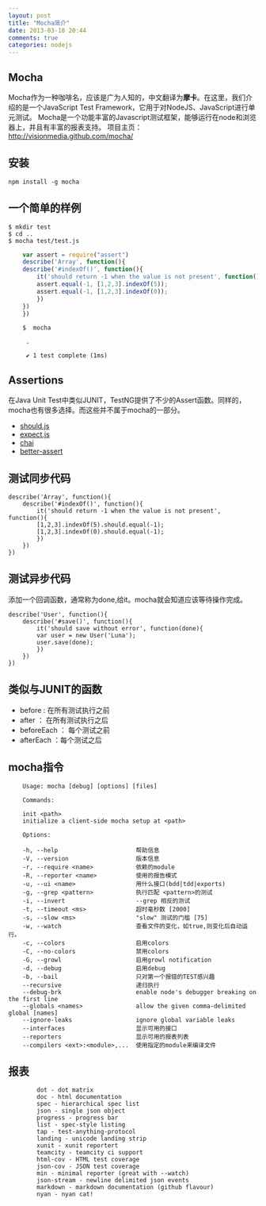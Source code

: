 ```yaml
---
layout: post
title: "Mocha简介"
date: 2013-03-18 20:44
comments: true
categories: nodejs
---
```

## Mocha
Mocha作为一种咖啡名，应该是广为人知的，中文翻译为**摩卡**。在这里，我们介绍的是一个JavaScript Test Framework，它用于对NodeJS、JavaScript进行单元测试。
Mocha是一个功能丰富的Javascript测试框架，能够运行在node和浏览器上，并且有丰富的报表支持。
项目主页：<http://visionmedia.github.com/mocha/>
## 安装
	npm install -g mocha

## 一个简单的样例

	$ mkdir test
	$ cd ..
	$ mocha test/test.js
```	javascript
	var assert = require("assert")
	describe('Array', function(){
  	describe('#indexOf()', function(){
    	it('should return -1 when the value is not present', function(){
      	assert.equal(-1, [1,2,3].indexOf(5));
      	assert.equal(-1, [1,2,3].indexOf(0));
    	})
  	})
	})
```
```
	$  mocha

 	 .

 	 ✔ 1 test complete (1ms)
```
<!--more-->
## Assertions
在Java Unit Test中类似JUNIT，TestNG提供了不少的Assert函数。同样的，mocha也有很多选择。而这些并不属于mocha的一部分。

* [should.js](http://github.com/visionmedia/should.js)
* [expect.js](https://github.com/LearnBoost/expect.js)
* [chai](http://chaijs.com/)
* [better-assert](https://github.com/visionmedia/better-assert)

## 测试同步代码
```
describe('Array', function(){
  	describe('#indexOf()', function(){
    	it('should return -1 when the value is not present', function(){
      	[1,2,3].indexOf(5).should.equal(-1);
      	[1,2,3].indexOf(0).should.equal(-1);
    	})
  	})
})
```
## 测试异步代码
添加一个回调函数，通常称为done,给it。mocha就会知道应该等待操作完成。
```
describe('User', function(){
  	describe('#save()', function(){
    	it('should save without error', function(done){
      	var user = new User('Luna');
      	user.save(done);
    	})
  	})
})
```
## 类似与JUNIT的函数

* before : 在所有测试执行之前
* after ： 在所有测试执行之后
* beforeEach ： 每个测试之前
* afterEach ：每个测试之后

## mocha指令

```
	Usage: mocha [debug] [options] [files]
	
	Commands:

  	init <path>
  	initialize a client-side mocha setup at <path>

	Options:

  	-h, --help                      帮助信息
  	-V, --version                   版本信息
  	-r, --require <name>            依赖的module
  	-R, --reporter <name>           使用的报告模式
  	-u, --ui <name>                 用什么接口(bdd|tdd|exports)
  	-g, --grep <pattern>            执行匹配 <pattern>的测试
  	-i, --invert                    --grep 相反的测试
  	-t, --timeout <ms>              超时毫秒数 [2000]
  	-s, --slow <ms>                 "slow" 测试的门槛 [75]
  	-w, --watch                     查看文件的变化，如true,则变化后自动运行。
  	-c, --colors                    启用colors
  	-C, --no-colors                 禁用colors
  	-G, --growl                     启用growl notification
  	-d, --debug                     启用debug
  	-b, --bail                      只对第一个报错的TEST感兴趣
  	--recursive                     递归执行
  	--debug-brk                     enable node's debugger breaking on the first line
  	--globals <names>               allow the given comma-delimited global [names]
  	--ignore-leaks                  ignore global variable leaks
  	--interfaces                    显示可用的接口
  	--reporters                     显示可用的报表列表
  	--compilers <ext>:<module>,...  使用指定的module来编译文件
```

## 报表
```
	    dot - dot matrix
		doc - html documentation
		spec - hierarchical spec list
		json - single json object
		progress - progress bar
		list - spec-style listing
		tap - test-anything-protocol
		landing - unicode landing strip
		xunit - xunit reportert
		teamcity - teamcity ci support
		html-cov - HTML test coverage
		json-cov - JSON test coverage
		min - minimal reporter (great with --watch)
		json-stream - newline delimited json events
		markdown - markdown documentation (github flavour)
		nyan - nyan cat!
```